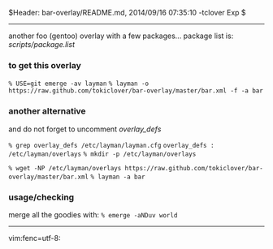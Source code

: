 $Header: bar-overlay/README.md, 2014/09/16 07:35:10 -tclover Exp $

---

another foo (gentoo) overlay with a few packages...
package list is: *scripts/package.list*

### to get this overlay

`% USE=git emerge -av layman`
`% layman -o https://raw.github.com/tokiclover/bar-overlay/master/bar.xml -f -a bar`

### another alternative

and do not forget to uncomment *overlay_defs*

`% grep overlay_defs /etc/layman/layman.cfg`
`overlay_defs : /etc/layman/overlays`
`% mkdir -p /etc/layman/overlays`

`% wget -NP /etc/layman/overlays https://raw.github.com/tokiclover/bar-overlay/master/bar.xml`
`% layman -a bar`

### usage/checking

merge all the goodies with: `% emerge -aNDuv world`

---

vim:fenc=utf-8:
